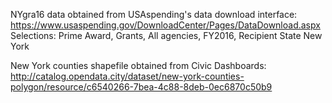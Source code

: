NYgra16 data obtained from USAspending's data download interface: https://www.usaspending.gov/DownloadCenter/Pages/DataDownload.aspx
Selections: Prime Award, Grants, All agencies, FY2016, Recipient State New York

New York counties shapefile obtained from Civic Dashboards: http://catalog.opendata.city/dataset/new-york-counties-polygon/resource/c6540266-7bea-4c88-8deb-0ec6870c50b9 
